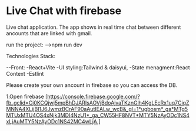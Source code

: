 # Live Chat with firebase

Live chat application. The app shows in real time chat between different ancounts that are linked with gmail.

run the project: -->npm run dev

Technologies Stack:

--Front: -React+Vite  -UI styling:Tailwind & daisyui, -State menagment:React Context -Estlint

Please create your own ancount in firebase so you can access the DB.


1.Open firebase [https://console.firebase.google.com/?fb_gclid=Cj0KCQjwj5mpBhDJARIsAOVjBdoAjvaTKznGlh4KgLEcRx1uq7CiqZMNNA4XLijBI1J6JwmzBCrAF90aAutIEALw_wcB&_gl=1*ugbosm*_ga*MTg5MTUxMTU4OS4xNjk3MDI4NzU1*_ga_CW55HF8NVT*MTY5NzAyODc1NS4xLjAuMTY5NzAyODc1NS42MC4wLjA.]
